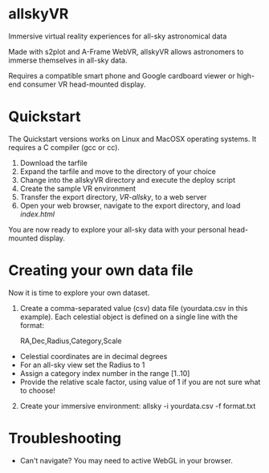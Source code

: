 # allskyVR
Immersive virtual reality experiences for all-sky astronomical data

Made with s2plot and A-Frame WebVR, allskyVR allows astronomers to immerse themselves in all-sky data.   

Requires a compatible smart phone and Google cardboard viewer or high-end consumer VR head-mounted display.


# Quickstart

The Quickstart versions works on Linux and MacOSX operating systems.  It requires a C compiler (gcc or cc).

1. Download the tarfile
2. Expand the tarfile and move to the directory of your choice
3. Change into the allskyVR directory and execute the deploy script
4. Create the sample VR environment
5. Transfer the export directory, <i>VR-allsky</i>, to a web server
6. Open your web browser, navigate to the export directory, and load *index.html*

You are now ready to explore your all-sky data with your personal head-mounted display.

# Creating your own data file

Now it is time to explore your own dataset.

1. Create a comma-separated value (csv) data file (yourdata.csv in this example). 
Each celestial object is defined on a single line with the format: 

    RA,Dec,Radius,Category,Scale 

  - Celestial coordinates are in decimal degrees
  - For an all-sky view set the Radius to 1
  - Assign a category index number in the range [1..10]
  - Provide the relative scale factor, using value of 1 if you are not sure what to choose!
2. Create your immersive environment: allsky -i yourdata.csv -f format.txt

# Troubleshooting

- Can't navigate? You may need to active WebGL in your browser.
